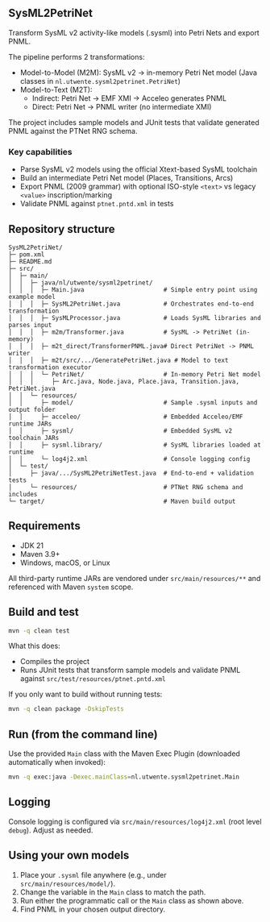 ## SysML2PetriNet
Transform SysML v2 activity-like models (.sysml) into Petri Nets and export PNML.

The pipeline performs 2 transformations:
- Model-to-Model (M2M): SysML v2 -> in-memory Petri Net model (Java classes in `nl.utwente.sysml2petrinet.PetriNet`)
- Model-to-Text (M2T):
  - Indirect: Petri Net -> EMF XMI -> Acceleo generates PNML
  - Direct: Petri Net -> PNML writer (no intermediate XMI)

The project includes sample models and JUnit tests that validate generated PNML against the PTNet RNG schema.

### Key capabilities
- Parse SysML v2 models using the official Xtext-based SysML toolchain
- Build an intermediate Petri Net model (Places, Transitions, Arcs)
- Export PNML (2009 grammar) with optional ISO-style `<text>` vs legacy `<value>` inscription/marking
- Validate PNML against `ptnet.pntd.xml` in tests

## Repository structure

```text
SysML2PetriNet/
├─ pom.xml
├─ README.md
├─ src/
│  ├─ main/
│  │  ├─ java/nl/utwente/sysml2petrinet/
│  │  │  ├─ Main.java                      # Simple entry point using example model
│  │  │  ├─ SysML2PetriNet.java            # Orchestrates end-to-end transformation
│  │  │  ├─ SysMLProcessor.java            # Loads SysML libraries and parses input
│  │  │  ├─ m2m/Transformer.java           # SysML -> PetriNet (in-memory)
│  │  │  ├─ m2t_direct/TransformerPNML.java# Direct PetriNet -> PNML writer
│  │  │  ├─ m2t/src/.../GeneratePetriNet.java # Model to text transformation executor
│  │  │  └─ PetriNet/                      # In-memory Petri Net model
│  │  │     ├─ Arc.java, Node.java, Place.java, Transition.java, PetriNet.java
│  │  └─ resources/
│  │     ├─ model/                         # Sample .sysml inputs and output folder
│  │     ├─ acceleo/                       # Embedded Acceleo/EMF runtime JARs
│  │     ├─ sysml/                         # Embedded SysML v2 toolchain JARs
│  │     ├─ sysml.library/                 # SysML libraries loaded at runtime
│  │     └─ log4j2.xml                     # Console logging config
│  └─ test/
│     ├─ java/.../SysML2PetriNetTest.java  # End-to-end + validation tests
│     └─ resources/                        # PTNet RNG schema and includes
└─ target/                                 # Maven build output
```

## Requirements
- JDK 21
- Maven 3.9+
- Windows, macOS, or Linux

All third-party runtime JARs are vendored under `src/main/resources/**` and referenced with Maven `system` scope.

## Build and test

```bash
mvn -q clean test
```

What this does:
- Compiles the project
- Runs JUnit tests that transform sample models and validate PNML against `src/test/resources/ptnet.pntd.xml`

If you only want to build without running tests:

```bash
mvn -q clean package -DskipTests
```

## Run (from the command line)

Use the provided `Main` class with the Maven Exec Plugin (downloaded automatically when invoked):

```bash
mvn -q exec:java -Dexec.mainClass=nl.utwente.sysml2petrinet.Main
```



## Logging
Console logging is configured via `src/main/resources/log4j2.xml` (root level `debug`). Adjust as needed.

## Using your own models
1. Place your `.sysml` file anywhere (e.g., under `src/main/resources/model/`).
2. Change the variable in the `Main` class to match the path.
3. Run either the programmatic call or the `Main` class as shown above.
4. Find PNML in your chosen output directory.

